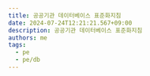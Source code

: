 ```yaml
---
title: 공공기관 데이터베이스 표준화지침
date: 2024-07-24T12:21:21.567+09:00
description: 공공기관 데이터베이스 표준화지침
authors: me
tags: 
  - pe
  - pe/db 
---
```

